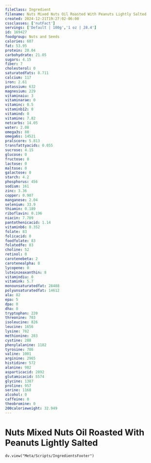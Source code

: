 ```yaml
---
fileClass: Ingredient
filename: Nuts Mixed Nuts Oil Roasted With Peanuts Lightly Salted
created: 2024-12-21T19:27:02-06:00
cssclasses: ['nutFact']
servings: ['Default | 100g','1 oz | 28.4']
id: 169427
foodgroup: Nuts and Seeds
calories: 607
fat: 53.95
protein: 20.04
carbohydrate: 21.05
sugars: 4.15
fiber: 7
cholesterol: 0
saturatedfats: 8.711
calcium: 117
iron: 2.61
potassium: 632
magnesium: 229
vitaminaiu: 3
vitaminarae: 0
vitaminc: 0.5
vitaminb12: 0
vitamind: 0
vitamine: 7.82
netcarbs: 14.05
water: 2.08
omega3s: 88
omega6s: 14521
pralscore: 5.813
transfattyacids: 0.055
sucrose: 4.15
glucose: 0
fructose: 0
lactose: 0
maltose: 0
galactose: 0
starch: 4.2
phosphorus: 456
sodium: 161
zinc: 3.36
copper: 0.907
manganese: 2.04
selenium: 33.9
thiamin: 0.189
riboflavin: 0.196
niacin: 7.709
pantothenicacid: 1.14
vitaminb6: 0.352
folate: 83
folicacid: 0
foodfolate: 83
folatedfe: 83
choline: 52
retinol: 0
carotenebeta: 2
carotenealpha: 0
lycopene: 0
luteinzeaxanthin: 8
vitamindiu: 0
vitamink: 5.7
monounsaturatedfat: 28488
polyunsaturatedfat: 14612
ala: 82
epa: 5
dpa: 0
dha: 0
tryptophan: 220
threonine: 703
isoleucine: 826
leucine: 1656
lysine: 782
methionine: 283
cystine: 288
phenylalanine: 1182
tyrosine: 786
valine: 1001
arginine: 2965
histidine: 572
alanine: 982
asparticacid: 2892
glutamicacid: 5574
glycine: 1387
proline: 957
serine: 1168
alcohol: 0
caffeine: 0
theobromine: 0
200calorieweight: 32.949
---
```


# Nuts Mixed Nuts Oil Roasted With Peanuts Lightly Salted

```dataviewjs
dv.view("Meta/Scripts/IngredientsFooter")
```